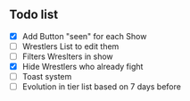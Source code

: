 ## Todo list
- [x] Add Button "seen" for each Show
- [ ] Wrestlers List to edit them
- [ ] Filters Wreslters in show
- [x] Hide Wrestlers who already fight 
- [ ] Toast system
- [ ] Evolution in tier list based on 7 days before